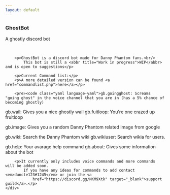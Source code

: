 ```yaml
---
layout: default
---
```


<div class="col s12 spoopy-font">
    <h3>GhostBot</h3>
    <p>A ghostly discord bot</p>
    <br/>
</div>
<div class="col s12">
    <div class="main-area">

        <p>GhostBot is a discord bot made for Danny Phantom fans.<br/>
            This bot is still a <abbr title="Work in progress">WIP</abbr> and is open to suggestions</p>

        <p>Current Command list:</p>
        <p>A more detailed version can be found <a href="commandlist.php">here</a></p>

        <pre><code class="yaml language-yaml">gb.goingghost: Screams "going ghost" in the voice channel that you are in (has a 5% chance of becoming ghostly)
gb.wail: Gives you a nice ghostly wail
gb.fuitloop: You're one crazed up fruitloop

gb.image: Gives you a random Danny Phantom related image from google

gb.wiki: Search the Danny Phantom wiki
gb.wikiuser: Search wikia for users.

gb.help: Your avarage help command
gb.about: Gives some information about the bot
</code></pre>

        <p>It currently only includes voice commands and more commands will be added soon.
            If you have any ideas for commands to add contact <em>duncte123#1245</em> or join the <a
                href="https://discord.gg/NKM9Xtk" target="_blank">support guild</a>.</p>
    </div>
</div>
